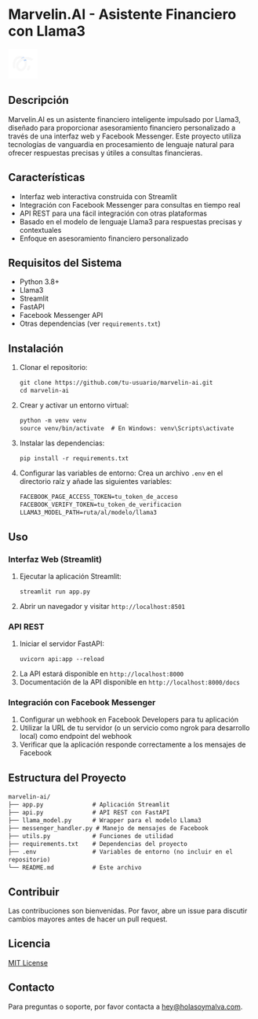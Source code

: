 # Marvelin.AI - Asistente Financiero con Llama3
<img src="https://raw.githubusercontent.com/holasoymalva/malvelin/refs/heads/main/ui/src/assets/logo.png" alt="computer" width="60">

## Descripción
Marvelin.AI es un asistente financiero inteligente impulsado por Llama3, diseñado para proporcionar asesoramiento financiero personalizado a través de una interfaz web y Facebook Messenger. Este proyecto utiliza tecnologías de vanguardia en procesamiento de lenguaje natural para ofrecer respuestas precisas y útiles a consultas financieras.

## Características
- Interfaz web interactiva construida con Streamlit
- Integración con Facebook Messenger para consultas en tiempo real
- API REST para una fácil integración con otras plataformas
- Basado en el modelo de lenguaje Llama3 para respuestas precisas y contextuales
- Enfoque en asesoramiento financiero personalizado

## Requisitos del Sistema
- Python 3.8+
- Llama3
- Streamlit
- FastAPI
- Facebook Messenger API
- Otras dependencias (ver `requirements.txt`)

## Instalación

1. Clonar el repositorio:
   ```
   git clone https://github.com/tu-usuario/marvelin-ai.git
   cd marvelin-ai
   ```

2. Crear y activar un entorno virtual:
   ```
   python -m venv venv
   source venv/bin/activate  # En Windows: venv\Scripts\activate
   ```

3. Instalar las dependencias:
   ```
   pip install -r requirements.txt
   ```

4. Configurar las variables de entorno:
   Crea un archivo `.env` en el directorio raíz y añade las siguientes variables:
   ```
   FACEBOOK_PAGE_ACCESS_TOKEN=tu_token_de_acceso
   FACEBOOK_VERIFY_TOKEN=tu_token_de_verificacion
   LLAMA3_MODEL_PATH=ruta/al/modelo/llama3
   ```

## Uso

### Interfaz Web (Streamlit)
1. Ejecutar la aplicación Streamlit:
   ```
   streamlit run app.py
   ```
2. Abrir un navegador y visitar `http://localhost:8501`

### API REST
1. Iniciar el servidor FastAPI:
   ```
   uvicorn api:app --reload
   ```
2. La API estará disponible en `http://localhost:8000`
3. Documentación de la API disponible en `http://localhost:8000/docs`

### Integración con Facebook Messenger
1. Configurar un webhook en Facebook Developers para tu aplicación
2. Utilizar la URL de tu servidor (o un servicio como ngrok para desarrollo local) como endpoint del webhook
3. Verificar que la aplicación responde correctamente a los mensajes de Facebook

## Estructura del Proyecto
```
marvelin-ai/
├── app.py              # Aplicación Streamlit
├── api.py              # API REST con FastAPI
├── llama_model.py      # Wrapper para el modelo Llama3
├── messenger_handler.py # Manejo de mensajes de Facebook
├── utils.py            # Funciones de utilidad
├── requirements.txt    # Dependencias del proyecto
├── .env                # Variables de entorno (no incluir en el repositorio)
└── README.md           # Este archivo
```

## Contribuir
Las contribuciones son bienvenidas. Por favor, abre un issue para discutir cambios mayores antes de hacer un pull request.

## Licencia
[MIT License](https://opensource.org/licenses/MIT)

## Contacto
Para preguntas o soporte, por favor contacta a [hey@holasoymalva.com](mailto:hey@holasoymalva.com).
